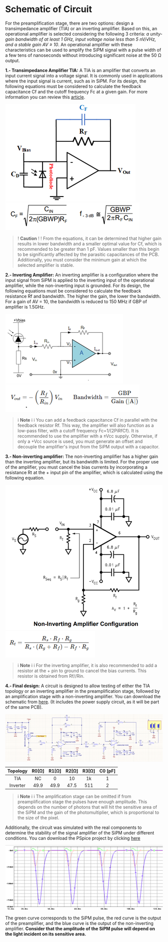 # Schematic of Circuit

For the preamplification stage, there are two options: design a transimpedance amplifier (TIA) or an inverting amplifier. Based on this, an operational amplifier is selected considering the following 3 criteria: *a unity-gain bandwidth of at least 1 GHz, input voltage noise less than 5 nV/√Hz, and a stable gain AV ≥ 10*. An operational amplifier with these characteristics can be used to amplify the SiPM signal with a pulse width of a few tens of nanoseconds without introducing significant noise at the 50 Ω output.

**1.- Transimpedance Amplifier TIA:** A TIA is an amplifier that converts an input current signal into a voltage signal. It is commonly used in applications where the input signal is current, such as in SiPM. For its design, the following equations must be considered to calculate the feedback capacitance Cf and the cutoff frequency Fc at a given gain. For more information you can review this [article](https://www.ti.com/lit/an/sboa122/sboa122.pdf). 

![](images/TIA3.png)
![](images/equ.png)

>! **Caution** 
>!
>! From the equations, it can be determined that higher gain results in lower bandwidth and a smaller optimal value for Cf, which is recommended to be greater than 1 pF. Values smaller than this begin to be significantly affected by the parasitic capacitances of the PCB. Additionally, you must consider the minimum gain at which the selected amplifier is stable.

**2.- Inverting Amplifier:** An inverting amplifier is a configuration where the input signal from SiPM is applied to the inverting input of the operational amplifier, while the non-inverting input is grounded. For its design, the following equations must be considered to calculate the feedback resistance Rf and bandwidth. The higher the gain, the lower the bandwidth. For a gain of AV = 10, the bandwidth is reduced to 150 MHz if GBP of amplifier is 1.5GHz. 

![](images/inverter.png)
![](images/equ2.png)


>i **Note** 
>i
>i You can add a feedback capacitance Cf in parallel with the feedback resistor Rf. This way, the amplifier will also function as a low-pass filter, with a cutoff frequency Fc=1/(2PiRfCf). It is recommended to use the amplifier with a ±Vcc supply. Otherwise, if only a +Vcc source is used, you must generate an offset and decouple the amplifier's input from the SiPM output with a capacitor.

**3.- Non-inverting amplifier:** The non-inverting amplifier has a higher gain than the inverting amplifier, but its bandwidth is limited. For the proper use of the amplifier, you must cancel the bias currents by incorporating a resistance Rt at the + input pin of the amplifier, which is calculated using the following equation.

![](images/noninv.png)
![](images/eq3.png)


>i **Note** 
>i
>i For the inverting amplifier, it is also recommended to add a resistor at the + pin to ground to cancel the bias currents. This resistor is obtained from Rf//Rin.

**4.- Final design:** A circuit is designed to allow testing of either the TIA topology or an inverting amplifier in the preamplification stage, followed by an amplification stage with a non-inverting amplifier. You can download the schematic from [here](doc/Sheet_SiPM.SchDoc). (It includes the power supply circuit, as it will be part of the same PCB).

[![](images/TIA.png)](images/TIA.png)

|  Topology | R0[Ω] | R1[Ω] | R2[Ω] | R3[Ω] | C0 [pF] |
|:------:|:--------:|:-------:|:-------:|:-------:|:-------:|
| TIA |     NC   |  0  | 10 | 1k | 1 |
| Inverter |  49.9       |  49.9  | 47.5 | 511 | 2 |


>i **Note** 
>i
>i The amplification stage can be omitted if from preamplification stage the pulses have enough amplitude. This depends on the number of photons that will hit the sensitive area of ​​the SiPM and the gain of the photomultiplier, which is proportional to the size of the pixel.

Additionally, the circuit was simulated with the real components to determine the stability of the signal amplifier of the SiPM under different conditions. You can download the PSpice project by clicking [here](doc/project_sipm-PSpiceFiles.rar) 

[![](images/simulacion.png)](images/simulacion.png)

The green curve corresponds to the SiPM pulse, the red curve is the output of the preamplifier, and the blue curve is the output of the non-inverting amplifier. **Consider that the amplitude of the SiPM pulse will depend on the light incident on its sensitive area.**












